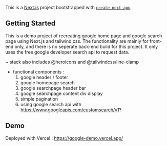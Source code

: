 This is a [Next.js](https://nextjs.org/) project bootstrapped with [`create-next-app`](https://github.com/vercel/next.js/tree/canary/packages/create-next-app).

## Getting Started

This is a demo project of recreating google home page and google search page using Next.js and tailwind css.
The functionality are mainly for front-end only, and there is no seperate back-end build for this project. It only uses the free google developer search api to request data.

~ stack also includes @heroicons and @tailwindcss/line-clamp
- functional components :
  1. google header / footer
  2. google homepage search 
  3. google searchpage header bar
  4. google searchpage content div display
  5. simple pagination
  6. using google search api with https://www.googleapis.com/customsearch/v1?

## Demo

Deployed with Vercel : https://google-demo.vercel.app/
